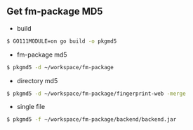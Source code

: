 ## Get fm-package MD5

- build 

```bash
$ GO111MODULE=on go build -o pkgmd5
```

- fm-package md5

```bash
$ pkgmd5 -d ~/workspace/fm-package
```

- directory md5

```bash
$ pkgmd5 -d ~/workspace/fm-package/fingerprint-web -merge
```

- single file

```bash
$ pkgmd5 -f ~/workspace/fm-package/backend/backend.jar
```

